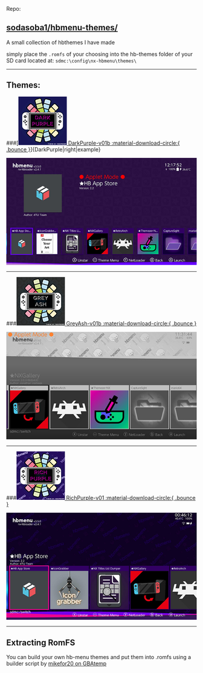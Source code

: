 Repo: 

[sodasoba1/hbmenu-themes/](https://github.com/sodasoba1/hbmenu-themes/)
---

A small collection of hbthemes I have made

simply place the `.romfs` of your choosing into the hb-themes folder of your SD card
located at: `sdmc:\config\nx-hbmenu\themes\`

---
Themes:
---
###[[![DarkPurple](<img/hb-themes/DarkPurple-v01b-icon.jpg>)  DarkPurple-v01b :material-download-circle:{ .bounce }](https://github.com/sodasoba1/hbmenu-themes/blob/main/romfs/DarkPurple-v01b.romfs?raw=true)]{DarkPurple|right|example}

[![DarkPurple](<img/hb-themes/DarkPurple-v01b.jpg>)](https://github.com/sodasoba1/hbmenu-themes/blob/main/romfs/DarkPurple-v01b.romfs?raw=true)

---

###[![GreyAsh](<img/hb-themes/GreyAsh-v01b-icon.jpg>) GreyAsh-v01b :material-download-circle:{ .bounce }](https://github.com/sodasoba1/hbmenu-themes/blob/main/romfs/GreyAsh-v01b.romfs?raw=true)

[![GreyAsh-v01b](<img/hb-themes/GreyAsh-v01b.jpg>)](https://github.com/sodasoba1/hbmenu-themes/blob/main/romfs/GreyAsh-v01b.romfs?raw=true)

---

###[![RichPurple](<img/hb-themes/RichPurple-v01-icon.jpg>) RichPurple-v01 :material-download-circle:{ .bounce }](https://github.com/sodasoba1/hbmenu-themes/blob/main/romfs/RichPurple-v01.romfs?raw=true)

[![RichPurple-v01.romfs](<img/hb-themes/RichPurple-v01.jpg>)](https://github.com/sodasoba1/hbmenu-themes/blob/main/romfs/RichPurple-v01.romfs?raw=true)

---

Extracting RomFS
---

You can build your own hb-menu themes and put them into .romfs using a builder script by [mikefor20 on GBAtemp](https://gbatemp.net/threads/homebrew-menu-theme-custom-images.569589/)